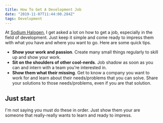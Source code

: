 ```yaml
---
title: How To Get A Development Job
date: "2019-11-07T11:44:00.284Z"
tags: Development
---
```


At [Sodium Halogen](https://sodiumhalogen.com?ref=chancesmithio-blog), I get asked a lot on how to get a job, especially in the field of development. Just keep it simple and come ready to impress them with what you have and where you want to go. Here are some quick tips.

- **Show your work and passion**. Create many small things regularly to skill up and show your work.
- **Sit on the shoulders of other cool-nerds**. Job shadow as soon as you can and intern with a team you're interested in.
- **Show them what their missing**. Get to know a company you want to work for and learn about their needs/problems that you can solve. Share your solutions to those needs/problems, even if you are that solution.

## Just start

I'm not saying you must do these in order. Just show them your are someone that really-really wants to learn and ready to impress.
